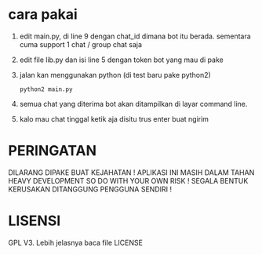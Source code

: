 # cara pakai
1. edit main.py, di line 9 dengan chat_id dimana bot itu berada. sementara cuma support 1 chat / group chat saja
2. edit file lib.py dan isi line 5 dengan token bot yang mau di pake 
3. jalan kan menggunakan python (di test baru pake python2)

	```
	python2 main.py
	```

4. semua chat yang diterima bot akan ditampilkan di layar command line.
5. kalo mau chat tinggal ketik aja disitu trus enter buat ngirim

# PERINGATAN
DILARANG DIPAKE BUAT KEJAHATAN !
APLIKASI INI MASIH DALAM TAHAN HEAVY DEVELOPMENT SO DO WITH YOUR OWN RISK !
SEGALA BENTUK KERUSAKAN DITANGGUNG PENGGUNA SENDIRI !

# LISENSI
GPL V3. Lebih jelasnya baca file LICENSE
